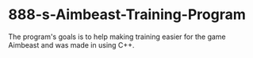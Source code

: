 # 888-s-Aimbeast-Training-Program
The program's goals is to help making training easier for the game Aimbeast and was made in using C++.
